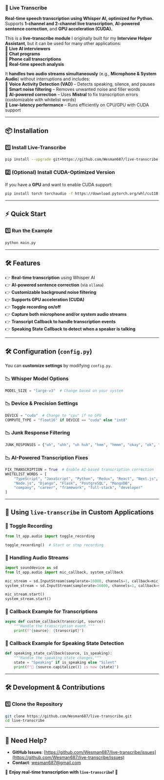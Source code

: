 ### **🎤 Live Transcribe**  
**Real-time speech transcription using Whisper AI, optimized for Python.**  
Supports **1-channel and 2-channel live transcription**, **AI-powered sentence correction**, and **GPU acceleration (CUDA).**  

This is a **live-transcribe module** I originally built for my **Interview Helper Assistant**, but it can be used for many other applications:  
🔹 **Live AI interviewers**  
🔹 **Chat programs**  
🔹 **Phone call transcriptions**  
🔹 **Real-time speech analysis**  

It **handles two audio streams simultaneously** (e.g., **Microphone & System Audio**) without interruptions and includes:  
🔸 **Voice Activity Detection (VAD)** – Detects speaking, silence, and pauses  
🔸 **Smart noise filtering** – Removes unwanted noise and filler words  
🔸 **AI-powered correction** – Uses **Mistral** to fix transcription errors (customizable with whitelist words)  
🔸 **Low-latency performance** – Runs efficiently on CPU/GPU with CUDA support  

---

## 📦 **Installation**
### **1️⃣ Install Live-Transcribe**
```bash
pip install --upgrade git+https://github.com/Wesman687/live-transcribe.git
```

### **2️⃣ (Optional) Install CUDA-Optimized Version**
If you have a **GPU** and want to enable CUDA support:
```bash
pip install torch torchaudio -f https://download.pytorch.org/whl/cu118.html
```

---

## ⚡ **Quick Start**
### **1️⃣ Run the Example**
```bash
python main.py
```

---

## 🛠️ **Features**
👉 **Real-time transcription** using Whisper AI  
👉 **AI-powered sentence correction** (via `ollama`)  
👉 **Customizable background noise filtering**  
👉 **Supports GPU acceleration (CUDA)**  
👉 **Toggle recording on/off**  
👉 **Capture both microphone and/or system audio streams**  
👉 **Transcript Callback to handle transcription events**  
👉 **Speaking State Callback to detect when a speaker is talking**  

---

## 🛠️ **Configuration (`config.py`)**
You can **customize settings** by modifying `config.py`.

### **📉 Whisper Model Options**
```python
MODEL_SIZE = "large-v3"  # Change based on your system
```

### **📉 Device & Precision Settings**
```python
DEVICE = "cuda"  # Change to "cpu" if no GPU
COMPUTE_TYPE = "float16" if DEVICE == "cuda" else "int8"
```

### **📉 Junk Response Filtering**
```python
JUNK_RESPONSES = {"uh", "uhh", "uh huh", "hmm", "hmmm", "okay", "ok", "right", "yeah", "yep", "yup"}
```

### **📉 AI-Powered Transcription Fixes**
```python
FIX_TRANSCRIPTION = True  # Enable AI-based transcription correction
WHITELIST_WORDS = [
    "TypeScript", "JavaScript", "Python", "Redux", "React", "Next.js",
    "Node.js", "Django", "Flask", "PostgreSQL", "MongoDB",
    "company", "career", "framework", "full-stack", "developer"
]
```

---

## 🌟 **Using `live-transcribe` in Custom Applications**
### **🔹 Toggle Recording**
```python
from lt_app.audio import toggle_recording

toggle_recording()  # Start or stop recording
```

### **🔹 Handling Audio Streams**
```python
import sounddevice as sd
from lt_app.audio import mic_callback, system_callback

mic_stream = sd.InputStream(samplerate=16000, channels=1, callback=mic_callback, dtype="int16", device=1)
system_stream = sd.InputStream(samplerate=16000, channels=1, callback=system_callback, dtype="int16", device=3)

mic_stream.start()
system_stream.start()
```

### **🔹 Callback Example for Transcriptions**
```python
async def custom_callback(transcript, source):
    """Handle the transcription event."""
    print(f"{source}: {transcript}")
```

### **🔹 Callback Example for Speaking State Detection**
```python
def speaking_state_callback(source, is_speaking):
    """Handle the speaking state changes."""
    state = "Speaking" if is_speaking else "Silent"
    print(f"🔔 {source.capitalize()} is now {state}")
```

---

## 🛠️ **Development & Contributions**
### **1️⃣ Clone the Repository**
```bash
git clone https://github.com/Wesman687/live-transcribe.git
cd live-transcribe
```

---

## 📱 **Need Help?**
- **GitHub Issues**: [https://github.com/Wesman687/live-transcribe/issues](https://github.com/Wesman687/live-transcribe/issues)  
- **Contact**: wesman687@gmail.com  

🚀 **Enjoy real-time transcription with `live-transcribe`!** 🚀

